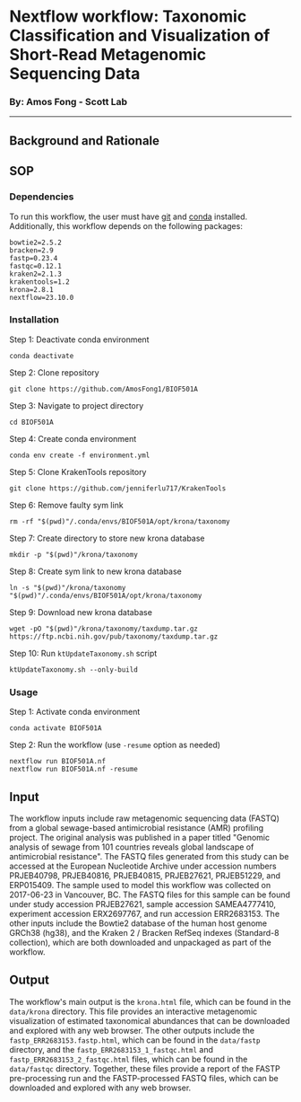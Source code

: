 # Nextflow workflow: Taxonomic Classification and Visualization of Short-Read Metagenomic Sequencing Data
### By: Amos Fong - Scott Lab

***

## Background and Rationale

## SOP
### Dependencies
To run this workflow, the user must have [git](https://git-scm.com/book/en/v2/Getting-Started-Installing-Git) and [conda](https://docs.conda.io/projects/conda/en/latest/user-guide/install/index.html) installed. Additionally, this workflow depends on the following packages:
```
bowtie2=2.5.2
bracken=2.9
fastp=0.23.4
fastqc=0.12.1
kraken2=2.1.3
krakentools=1.2
krona=2.8.1
nextflow=23.10.0
```
### Installation
Step 1: Deactivate conda environment
```
conda deactivate
```
Step 2: Clone repository
```
git clone https://github.com/AmosFong1/BIOF501A
```
Step 3: Navigate to project directory
```
cd BIOF501A
```
Step 4: Create conda environment
```
conda env create -f environment.yml
```
Step 5: Clone KrakenTools repository
```
git clone https://github.com/jenniferlu717/KrakenTools
```
Step 6: Remove faulty sym link
```
rm -rf "$(pwd)"/.conda/envs/BIOF501A/opt/krona/taxonomy
```
Step 7: Create directory to store new krona database
```
mkdir -p "$(pwd)"/krona/taxonomy
```
Step 8: Create sym link to new krona database
```
ln -s "$(pwd)"/krona/taxonomy "$(pwd)"/.conda/envs/BIOF501A/opt/krona/taxonomy
```
Step 9: Download new krona database
```
wget -pO "$(pwd)"/krona/taxonomy/taxdump.tar.gz https://ftp.ncbi.nih.gov/pub/taxonomy/taxdump.tar.gz
```
Step 10: Run `ktUpdateTaxonomy.sh` script
```
ktUpdateTaxonomy.sh --only-build
```
### Usage
Step 1: Activate conda environment
```
conda activate BIOF501A
```
Step 2: Run the workflow (use `-resume` option as needed)
```
nextflow run BIOF501A.nf
nextflow run BIOF501A.nf -resume
```

## Input
The workflow inputs include raw metagenomic sequencing data (FASTQ) from a global sewage-based antimicrobial resistance (AMR) profiling project. The original analysis was published in a paper titled "Genomic analysis of sewage from 101 countries reveals global landscape of antimicrobial resistance". The FASTQ files generated from this study can be accessed at the European Nucleotide Archive under accession numbers PRJEB40798, PRJEB40816, PRJEB40815, PRJEB27621, PRJEB51229, and ERP015409. The sample used to model this workflow was collected on 2017-06-23 in Vancouver, BC. The FASTQ files for this sample can be found under study accession PRJEB27621, sample accession SAMEA4777410, experiment accession ERX2697767, and run accession ERR2683153. The other inputs include the Bowtie2 database of the human host genome GRCh38 (hg38), and the Kraken 2 / Bracken RefSeq indexes (Standard-8 collection), which are both downloaded and unpackaged as part of the workflow.

## Output
The workflow's main output is the `krona.html` file, which can be found in the `data/krona` directory. This file provides an interactive metagenomic visualization of estimated taxonomical abundances that can be downloaded and explored with any web browser. The other outputs include the `fastp_ERR2683153.fastp.html`, which can be found in the `data/fastp` directory, and the `fastp_ERR2683153_1_fastqc.html` and `fastp_ERR2683153_2_fastqc.html` files, which can be found in the `data/fastqc` directory. Together, these files provide a report of the FASTP pre-processing run and the FASTP-processed FASTQ files, which can be downloaded and explored with any web browser.
